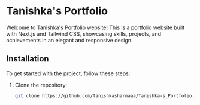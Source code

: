 # Tanishka's Portfolio

Welcome to Tanishka's Portfolio website! This is a portfolio website built with Next.js and Tailwind CSS, showcasing skills, projects, and achievements in an elegant and responsive design.

## Installation

To get started with the project, follow these steps:

1. Clone the repository:
   ```sh
   git clone https://github.com/tanishkasharmaaa/Tanishka-s_Portfolio.git

